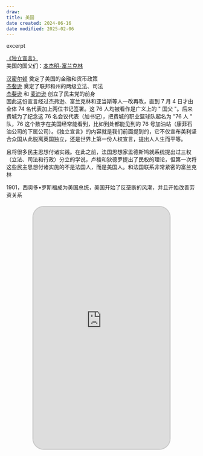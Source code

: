 ```yaml
---
draw:
title: 美国
date created: 2024-06-16
date modified: 2025-02-06
---
```


excerpt

<!-- more -->

[《独立宣言》](《独立宣言》.md)  
美国的国父们：[本杰明-富兰克林](本杰明-富兰克林.md)

[汉密尔顿](汉密尔顿) 奠定了美国的金融和货币政策  
[杰斐逊](杰斐逊.md) 奠定了联邦和州的两级立法、司法  
[杰斐逊](杰斐逊.md) 和 [麦迪逊](麦迪逊) 创立了民主党的前身  
因此这份宣言经过杰弗逊、富兰克林和亚当斯等人一改再改，直到 7 月 4 日才由全体 74 名代表加上两位书记签署。这 76 人均被看作是广义上的 " 国父 "。后来费城为了纪念这 76 名会议代表（加书记），把费城的职业篮球队起名为 "76 人 " 队，76 这个数字在美国经常能看到，比如到处都能见到的 76 号加油站（康菲石油公司的下属公司）。《独立宣言》的内容就是我们前面提到的，它不仅宣布美利坚合众国从此脱离英国独立，还是世界上第一份人权宣言，提出人人生而平等。

且将很多民主思想付诸实践。在此之前，法国思想家孟德斯鸠就系统提出过三权（立法、司法和行政）分立的学说，卢梭和狄德罗提出了民权的理论，但第一次将这些民主思想付诸实施的不是法国人，而是美国人。和法国联系非常紧密的富兰克林

1901，西奥多•罗斯福成为美国总统，美国开始了反垄断的风潮，并且开始改善劳资关系

<iframe src="https://imagehosting4picgo.oss-cn-beijing.aliyuncs.com/imagehosting/fix-dir%2Fliuyishou%2Ftmp%2F2024%2F08%2F11%2F01-26-01-2405e296c41038ef952497dac0e49b0a-douyin.wtf_douyin_7400637926796692787-82b95a.mp4" allowfullscreen="true" style="border-radius: 30px; overflow: hidden; border: 3px solid #ccc; width: 360px; height: 640px; display: block; margin: 20px auto; aspect-ratio: 9 / 16;" frameborder="0"></iframe>
